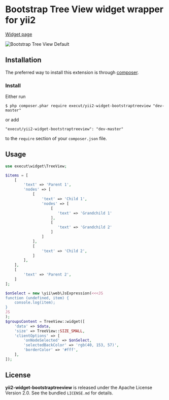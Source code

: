 # Bootstrap Tree View widget wrapper for yii2

[Widget page](https://github.com/jonmiles/bootstrap-treeview)

![Bootstrap Tree View Default](https://raw.github.com/jonmiles/bootstrap-treeview/master/screenshot/default.PNG)

## Installation

The preferred way to install this extension is through [composer](http://getcomposer.org/download/).

### Install

Either run

```
$ php composer.phar require execut/yii2-widget-bootstraptreeview "dev-master"
```

or add

```
"execut/yii2-widget-bootstraptreeview": "dev-master"
```

to the ```require``` section of your `composer.json` file.

## Usage
```php
use execut\widget\TreeView;

$items = [
    [
        'text' => 'Parent 1',
        'nodes' => [
            [
                'text' => 'Child 1',
                'nodes' => [
                    [
                       'text' => 'Grandchild 1'
                    ],
                    [
                       'text' => 'Grandchild 2'
                    ]
                ]
            ],
            [
                'text' => 'Child 2',
            ]
        ],
    ],
    [
        'text' => 'Parent 2',
    ]
];

$onSelect = new \yii\web\JsExpression(<<<JS
function (undefined, item) {
    console.log(item);
}
JS
);
$groupsContent = TreeView::widget([
    'data' => $data,
    'size' => TreeView::SIZE_SMALL,
    'clientOptions' => [
        'onNodeSelected' => $onSelect,
        'selectedBackColor' => 'rgb(40, 153, 57)',
        'borderColor' => '#fff',
    ],
]);
```

## License

**yii2-widget-bootstraptreeview** is released under the Apache License Version 2.0. See the bundled `LICENSE.md` for details.